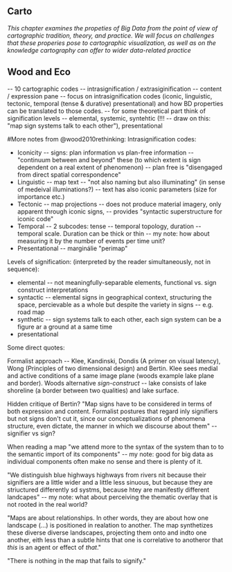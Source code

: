 Carto
-----

  *This chapter examines the propeties of Big Data from the point of view of cartographic tradition, theory, and practice. We will focus on challenges that these properies pose to cartographic visualization, as well as on the knowledge cartography can offer to wider data-related practice*



## Wood and Eco
-- 10 cartographic codes -- intrasignification / extrasiginification
-- content / expression pane
-- focus on intrasignification codes (iconic, linguistic, tectonic, temporal (tense & durative) presentational) and how BD properties can be translated to those codes.
-- for some theoretical part think of signification levels -- elemental, systemic, syntehtic (!!! -- draw on this: "map sign systems talk to each other"), presentational

#More notes from @wood2010rethinking:
Intrasignification codes:

* Iconicity -- signs: plan information vs plan-free information -- "continuum between and beyond" these (to which extent is sign dependent on a real extent of phenomenon)
-- plan free is "disengaged from direct spatial correspondence"
* Linguistic -- map text -- "not also naming but also illuminating" (in sense of medeival illuminations?)
-- text has also iconic parameters (size for importance etc.)
* Tectonic -- map projections
-- does not produce material imagery, only apparent through iconic signs,
-- provides "syntactic superstructure for iconic code"
* Temporal -- 2 subcodes: tense -- temporal topology, duration -- temporal scale. Duration can be thick or thin -- my note: how about measuring it by the number of events per time unit?
* Presentational -- marginálie "perimap"

Levels of signification: (interpreted by the reader simultaneously, not in sequence):
* elemental -- not meaningfully-separable elements, functional vs. sign construct interpretations
* syntactic -- elemental signs in geographical context, structuring the space, percievable as a whole but despite the variety in signs -- e.g. road map
* synthetic -- sign systems talk to each other, each sign system can be a figure ar a ground at a same time
* presentational

Some direct quotes:

Formalist approach -- Klee, Kandinski, Dondis (A primer on visual latency), Wong (Principles of two dimensional design) and Bertin. Klee sees medial and active conditions of a same image plane (woods example lake plane and border). Woods alternative *sign-construct* -- lake consists of lake shoreline (a border between two qualities) and lake surface.

Hidden critique of Bertin? "Map signs have to be considered in terms of both expression and content. Formalist postures that regard inly signifiers but not signs don't cut it, since our conceptualizations of phenomena structure, even dictate, the manner in which we discourse about them" -- signifier vs sign?

When reading a map "we attend more to the syntax of the system than to to the semantic import of its components" -- my note: good for big data as individual components often make no sense and there is plenty of it.

"We distinguish blue highways highways from rivers nit because their signifiers are a little wider and a little less sinuous, but because they are striuctured differently sd systms, because htey are manifestly different landcapes" -- my note: what about perceiving the thematic overlay that is not rooted in the real world?

"Maps are about relationships. In other words, they are about how one landscape (...) is positioned in realation to another. The map synthetizes these diverse diverse landscapes, projecting them onto and indto one another, eith less than a subtle hints that one is correlative to anotheror that *this* is an agent or effect of *that*."

"There is nothing in the map that fails to signify."

